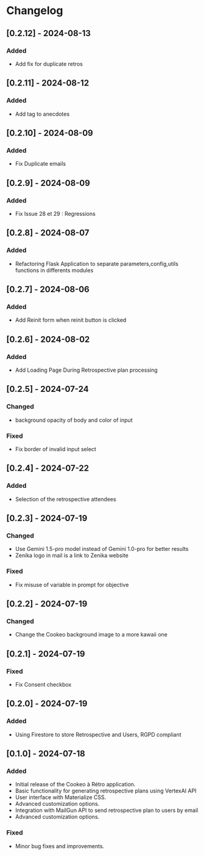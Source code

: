 # Changelog

## [0.2.12] - 2024-08-13
### Added
- Add fix for duplicate retros

## [0.2.11] - 2024-08-12
### Added
- Add tag to anecdotes

## [0.2.10] - 2024-08-09
### Added
- Fix Duplicate emails

## [0.2.9] - 2024-08-09
### Added
- Fix Issue 28 et 29 : Regressions

## [0.2.8] - 2024-08-07
### Added
- Refactoring Flask Application to separate parameters,config,utils functions in differents modules

## [0.2.7] - 2024-08-06
### Added
- Add Reinit form when reinit button is clicked

## [0.2.6] - 2024-08-02
### Added
- Add Loading Page During Retrospective plan processing

## [0.2.5] - 2024-07-24

### Changed
 - background opacity of body and color of input

### Fixed

- Fix border of invalid input select

## [0.2.4] - 2024-07-22

### Added 

- Selection of the retrospective attendees

## [0.2.3] - 2024-07-19

### Changed

- Use Gemini 1.5-pro model instead of Gemini 1.0-pro for better results
- Zenika logo in mail is a link to Zenika website

### Fixed

- Fix misuse of variable in prompt for objective

## [0.2.2] - 2024-07-19

### Changed

- Change the Cookeo background image to a more kawaii one

## [0.2.1] - 2024-07-19

### Fixed

- Fix Consent checkbox

## [0.2.0] - 2024-07-19

### Added

- Using Firestore to store Retrospective and Users, RGPD compliant

## [0.1.0] - 2024-07-18

### Added

- Initial release of the Cookeo à Rétro application.
- Basic functionality for generating retrospective plans using VertexAI API
- User interface with Materialize CSS.
- Advanced customization options.
- Integration with MailGun API to send retrospective plan to users by email
- Advanced customization options.

### Fixed

- Minor bug fixes and improvements.

